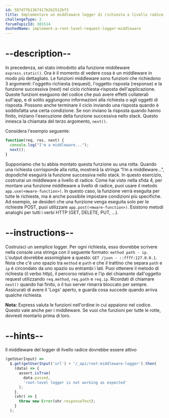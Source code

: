 ```yaml
---
id: 587d7fb1367417b2b2512bf3
title: Implementare un middleware logger di richiesta a livello radice
challengeType: 2
forumTopicId: 301514
dashedName: implement-a-root-level-request-logger-middleware
---
```


# --description--

In precedenza, sei stato introdotto alla funzione middleware `express.static()`. Ora è il momento di vedere cosa è un middleware in modo più dettagliato. Le funzioni middleware sono funzioni che richiedono 3 argomenti: l'oggetto richiesta (request), l'oggetto risposta (response) e la funzione successiva (next) nel ciclo richiesta-risposta dell'applicazione. Queste funzioni eseguono del codice che può avere effetti collaterali sull'app, e di solito aggiungono informazioni alla richiesta o agli oggetti di risposta. Possono anche terminare il ciclo inviando una risposta quando è soddisfatta una certa condizione. Se non inviano la risposta quando hanno finito, iniziano l'esecuzione della funzione successiva nello stack. Questo innesca la chiamata del terzo argomento, `next()`.

Considera l'esempio seguente:

```js
function(req, res, next) {
  console.log("I'm a middleware...");
  next();
}
```

Supponiamo che tu abbia montato questa funzione su una rotta. Quando una richiesta corrisponde alla rotta, mostrerà la stringa “I’m a middleware…”, dopodiché eseguirà la funzione successiva nello stack. In questo esercizio, costruirai un middleware a livello di radice. Come hai visto nella sfida 4, per montare una funzione middleware a livello di radice, puoi usare il metodo `app.use(<mware-function>)`. In questo caso, la funzione verrà eseguita per tutte le richieste, ma è anche possibile impostare condizioni più specifiche. Ad esempio, se desideri che una funzione venga eseguita solo per le richieste POST, puoi utilizzare `app.post(<mware-function>)`. Esistono metodi analoghi per tutti i verbi HTTP (GET, DELETE, PUT, …).

# --instructions--

Costruisci un semplice logger. Per ogni richiesta, esso dovrebbe scrivere nella console una stringa con il seguente formato: `method path - ip`. L'output dovrebbe assomigliare a questo: `GET /json - ::ffff:127.0.0.1`. Nota che c'è uno spazio tra `method` e `path` e che il trattino che separa `path` e `ip` è circondato da uno spazio su entrambi i lati. Puoi ottenere il metodo di richiesta (il verbo http), il percorso relativo e l'ip del chiamante dall'oggetto request utilizzando `req.method`, `req.path` e `req.ip`. Ricordati di chiamare `next()` quando hai finito, o il tuo server rimarrà bloccato per sempre. Assicurati di avere il 'Logs' aperto, e guarda cosa succede quando arriva qualche richiesta.

**Nota:** Express valuta le funzioni nell'ordine in cui appaiono nel codice. Questo vale anche per i middleware. Se vuoi che funzioni per tutte le rotte, dovresti montarlo prima di loro.

# --hints--

Il middleware del logger di livello radice dovrebbe essere attivo

```js
(getUserInput) =>
  $.get(getUserInput('url') + '/_api/root-middleware-logger').then(
    (data) => {
      assert.isTrue(
        data.passed,
        'root-level logger is not working as expected'
      );
    },
    (xhr) => {
      throw new Error(xhr.responseText);
    }
  );
```

